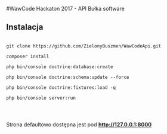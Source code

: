 #WawCode Hackaton 2017 - API Bułka software

## Instalacja
```

git clone https://github.com/ZielonyBuszmen/WawCodeApi.git

composer install

php bin/console doctrine:database:create

php bin/console doctrine:schema:update --force
 
php bin/console doctrine:fixtures:load -q

php bin/console server:run

 
 
```

Strona defaultowo dostępna jest pod **http://127.0.0.1:8000**